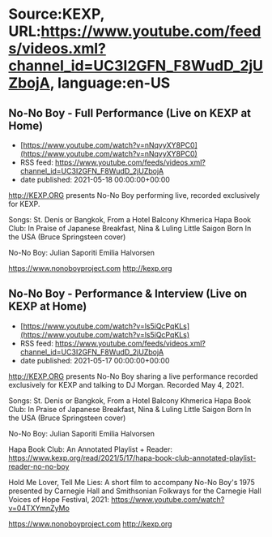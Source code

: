 # Source:KEXP, URL:https://www.youtube.com/feeds/videos.xml?channel_id=UC3I2GFN_F8WudD_2jUZbojA, language:en-US

## No-No Boy - Full Performance (Live on KEXP at Home)
 - [https://www.youtube.com/watch?v=nNqyyXY8PC0](https://www.youtube.com/watch?v=nNqyyXY8PC0)
 - RSS feed: https://www.youtube.com/feeds/videos.xml?channel_id=UC3I2GFN_F8WudD_2jUZbojA
 - date published: 2021-05-18 00:00:00+00:00

http://KEXP.ORG presents No-No Boy performing live, recorded exclusively for KEXP.

Songs:
St. Denis or Bangkok, From a Hotel Balcony
Khmerica
Hapa Book Club: In Praise of Japanese Breakfast, Nina & Luling
Little Saigon
Born In the USA (Bruce Springsteen cover)

No-No Boy:
Julian Saporiti
Emilia Halvorsen

https://www.nonoboyproject.com
http://kexp.org

## No-No Boy - Performance & Interview (Live on KEXP at Home)
 - [https://www.youtube.com/watch?v=ls5iQcPqKLs](https://www.youtube.com/watch?v=ls5iQcPqKLs)
 - RSS feed: https://www.youtube.com/feeds/videos.xml?channel_id=UC3I2GFN_F8WudD_2jUZbojA
 - date published: 2021-05-17 00:00:00+00:00

http://KEXP.ORG presents No-No Boy sharing a live performance recorded exclusively for KEXP and talking to DJ Morgan. Recorded May 4, 2021.

Songs:
St. Denis or Bangkok, From a Hotel Balcony
Khmerica
Hapa Book Club: In Praise of Japanese Breakfast, Nina & Luling
Little Saigon
Born In the USA (Bruce Springsteen cover)

No-No Boy:
Julian Saporiti
Emilia Halvorsen

Hapa Book Club: An Annotated Playlist + Reader:
https://www.kexp.org/read/2021/5/17/hapa-book-club-annotated-playlist-reader-no-no-boy

Hold Me Lover, Tell Me Lies: A short film to accompany No-No Boy's 1975 presented by Carnegie Hall and Smithsonian Folkways for the Carnegie Hall Voices of Hope Festival, 2021:
https://www.youtube.com/watch?v=04TXYmnZyMo

https://www.nonoboyproject.com
http://kexp.org

